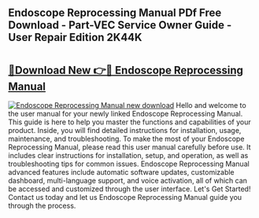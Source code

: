 ## Endoscope Reprocessing Manual PDf Free Download - Part-VEC Service Owner Guide - User Repair Edition 2K44K

# <h2><a href="http://bc27483.oget.top/?id=Endoscope+Reprocessing+Manual">🔗Download New 👉🔴 Endoscope Reprocessing Manual</a></h2>

[![Endoscope Reprocessing Manual new download](https://i.imgur.com/5g1atiW.png)](http://bc27483.oget.top/?id=Endoscope+Reprocessing+Manual)
Hello and welcome to the user manual for your newly linked Endoscope Reprocessing Manual. This guide is here to help you master the functions and capabilities of your product. Inside, you will find detailed instructions for installation, usage, maintenance, and troubleshooting. To make the most of your Endoscope Reprocessing Manual, please read this user manual carefully before use. It includes clear instructions for installation, setup, and operation, as well as troubleshooting tips for common issues. Endoscope Reprocessing Manual advanced features include automatic software updates, customizable dashboard, multi-language support, and voice activation, all of which can be accessed and customized through the user interface. Let's Get Started! Contact us today and let us Endoscope Reprocessing Manual guide you through the process.
